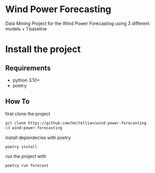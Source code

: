 # Wind Power Forecasting

Data Mining Project for the Wind Power Forecasting using 3 different models + 1 baseline


# Install the project

## Requirements

- python 3.10+
- poetry

## How To

first clone the project

```bash
git clone https://github.com/hectellian/wind-power-forecasting
cd wind-power-forecasting
```

install dependecies with poetry

```bash
poetry install
```

run the project with 

```bash
poetry run forecast
```